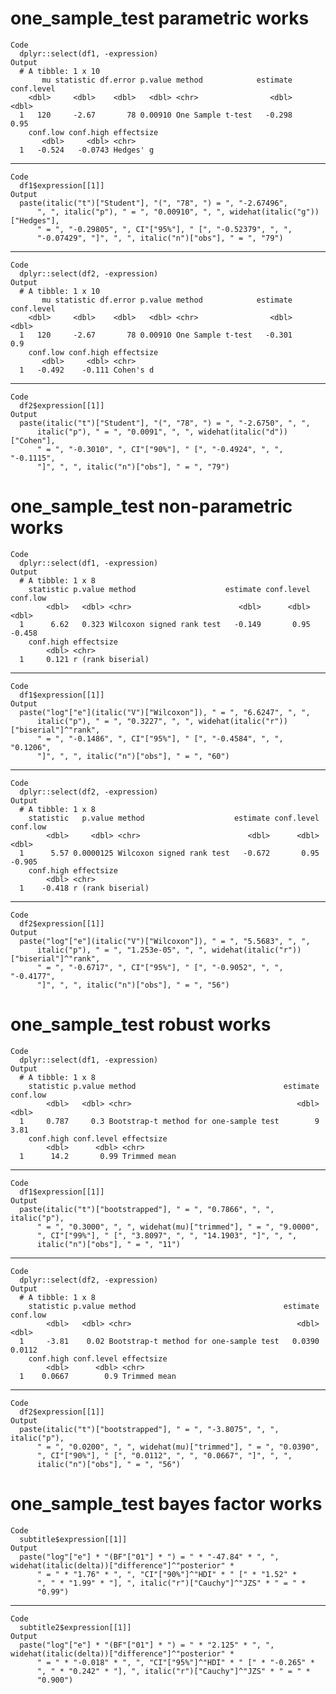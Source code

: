# one_sample_test parametric works

    Code
      dplyr::select(df1, -expression)
    Output
      # A tibble: 1 x 10
           mu statistic df.error p.value method            estimate conf.level
        <dbl>     <dbl>    <dbl>   <dbl> <chr>                <dbl>      <dbl>
      1   120     -2.67       78 0.00910 One Sample t-test   -0.298       0.95
        conf.low conf.high effectsize
           <dbl>     <dbl> <chr>     
      1   -0.524   -0.0743 Hedges' g 

---

    Code
      df1$expression[[1]]
    Output
      paste(italic("t")["Student"], "(", "78", ") = ", "-2.67496", 
          ", ", italic("p"), " = ", "0.00910", ", ", widehat(italic("g"))["Hedges"], 
          " = ", "-0.29805", ", CI"["95%"], " [", "-0.52379", ", ", 
          "-0.07429", "]", ", ", italic("n")["obs"], " = ", "79")

---

    Code
      dplyr::select(df2, -expression)
    Output
      # A tibble: 1 x 10
           mu statistic df.error p.value method            estimate conf.level
        <dbl>     <dbl>    <dbl>   <dbl> <chr>                <dbl>      <dbl>
      1   120     -2.67       78 0.00910 One Sample t-test   -0.301        0.9
        conf.low conf.high effectsize
           <dbl>     <dbl> <chr>     
      1   -0.492    -0.111 Cohen's d 

---

    Code
      df2$expression[[1]]
    Output
      paste(italic("t")["Student"], "(", "78", ") = ", "-2.6750", ", ", 
          italic("p"), " = ", "0.0091", ", ", widehat(italic("d"))["Cohen"], 
          " = ", "-0.3010", ", CI"["90%"], " [", "-0.4924", ", ", "-0.1115", 
          "]", ", ", italic("n")["obs"], " = ", "79")

# one_sample_test non-parametric works

    Code
      dplyr::select(df1, -expression)
    Output
      # A tibble: 1 x 8
        statistic p.value method                    estimate conf.level conf.low
            <dbl>   <dbl> <chr>                        <dbl>      <dbl>    <dbl>
      1      6.62   0.323 Wilcoxon signed rank test   -0.149       0.95   -0.458
        conf.high effectsize       
            <dbl> <chr>            
      1     0.121 r (rank biserial)

---

    Code
      df1$expression[[1]]
    Output
      paste("log"["e"](italic("V")["Wilcoxon"]), " = ", "6.6247", ", ", 
          italic("p"), " = ", "0.3227", ", ", widehat(italic("r"))["biserial"]^"rank", 
          " = ", "-0.1486", ", CI"["95%"], " [", "-0.4584", ", ", "0.1206", 
          "]", ", ", italic("n")["obs"], " = ", "60")

---

    Code
      dplyr::select(df2, -expression)
    Output
      # A tibble: 1 x 8
        statistic   p.value method                    estimate conf.level conf.low
            <dbl>     <dbl> <chr>                        <dbl>      <dbl>    <dbl>
      1      5.57 0.0000125 Wilcoxon signed rank test   -0.672       0.95   -0.905
        conf.high effectsize       
            <dbl> <chr>            
      1    -0.418 r (rank biserial)

---

    Code
      df2$expression[[1]]
    Output
      paste("log"["e"](italic("V")["Wilcoxon"]), " = ", "5.5683", ", ", 
          italic("p"), " = ", "1.253e-05", ", ", widehat(italic("r"))["biserial"]^"rank", 
          " = ", "-0.6717", ", CI"["95%"], " [", "-0.9052", ", ", "-0.4177", 
          "]", ", ", italic("n")["obs"], " = ", "56")

# one_sample_test robust works

    Code
      dplyr::select(df1, -expression)
    Output
      # A tibble: 1 x 8
        statistic p.value method                                 estimate conf.low
            <dbl>   <dbl> <chr>                                     <dbl>    <dbl>
      1     0.787     0.3 Bootstrap-t method for one-sample test        9     3.81
        conf.high conf.level effectsize  
            <dbl>      <dbl> <chr>       
      1      14.2       0.99 Trimmed mean

---

    Code
      df1$expression[[1]]
    Output
      paste(italic("t")["bootstrapped"], " = ", "0.7866", ", ", italic("p"), 
          " = ", "0.3000", ", ", widehat(mu)["trimmed"], " = ", "9.0000", 
          ", CI"["99%"], " [", "3.8097", ", ", "14.1903", "]", ", ", 
          italic("n")["obs"], " = ", "11")

---

    Code
      dplyr::select(df2, -expression)
    Output
      # A tibble: 1 x 8
        statistic p.value method                                 estimate conf.low
            <dbl>   <dbl> <chr>                                     <dbl>    <dbl>
      1     -3.81    0.02 Bootstrap-t method for one-sample test   0.0390   0.0112
        conf.high conf.level effectsize  
            <dbl>      <dbl> <chr>       
      1    0.0667        0.9 Trimmed mean

---

    Code
      df2$expression[[1]]
    Output
      paste(italic("t")["bootstrapped"], " = ", "-3.8075", ", ", italic("p"), 
          " = ", "0.0200", ", ", widehat(mu)["trimmed"], " = ", "0.0390", 
          ", CI"["90%"], " [", "0.0112", ", ", "0.0667", "]", ", ", 
          italic("n")["obs"], " = ", "56")

# one_sample_test bayes factor works

    Code
      subtitle$expression[[1]]
    Output
      paste("log"["e"] * "(BF"["01"] * ") = " * "-47.84" * ", ", widehat(italic(delta))["difference"]^"posterior" * 
          " = " * "1.76" * ", ", "CI"["90%"]^"HDI" * " [" * "1.52" * 
          ", " * "1.99" * "], ", italic("r")["Cauchy"]^"JZS" * " = " * 
          "0.99")

---

    Code
      subtitle2$expression[[1]]
    Output
      paste("log"["e"] * "(BF"["01"] * ") = " * "2.125" * ", ", widehat(italic(delta))["difference"]^"posterior" * 
          " = " * "-0.018" * ", ", "CI"["95%"]^"HDI" * " [" * "-0.265" * 
          ", " * "0.242" * "], ", italic("r")["Cauchy"]^"JZS" * " = " * 
          "0.900")

